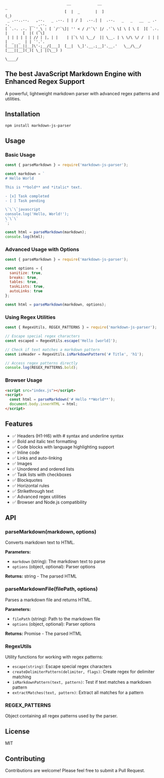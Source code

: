 ```
                            __            __                                     _         
                           [  |  _       |  ]                                   (_)   
 _ .--..--.   ,--.   _ .--. | | / ]  .--.| |  .--.   _   _   __  _ .--.         __  .--.  
[ `.-. .-. | `'_\ : [ `/'`\]| '' < / /'`\' |/ .'`\ \[ \ [ \ [  ][ `.-. |       [  |( (`\]  
 | | | | | | // | |, | |    | |`\ \| \__/  || \__. | \ \/\ \/ /  | | | |  _  _  | | `'.'. 
[___||__||__]\'-;__/[___]  [__|  \_]'.__.;__]'.__.'   \__/\__/  [___||__](_)[ \_| |[\__) )
                                                                             \____/
```

## The best JavaScript Markdown Engine with Enhanced Regex Support

A powerful, lightweight markdown parser with advanced regex patterns and utilities.

## Installation

```bash
npm install markdown-js-parser
```

## Usage

### Basic Usage

```javascript
const { parseMarkdown } = require('markdown-js-parser');

const markdown = `
# Hello World

This is **bold** and *italic* text.

- [x] Task completed
- [ ] Task pending

\`\`\`javascript
console.log('Hello, World!');
\`\`\`
`;

const html = parseMarkdown(markdown);
console.log(html);
```

### Advanced Usage with Options

```javascript
const { parseMarkdown } = require('markdown-js-parser');

const options = {
  sanitize: true,
  breaks: true,
  tables: true,
  taskLists: true,
  autoLinks: true
};

const html = parseMarkdown(markdown, options);
```

### Using Regex Utilities

```javascript
const { RegexUtils, REGEX_PATTERNS } = require('markdown-js-parser');

// Escape special regex characters
const escaped = RegexUtils.escape('Hello [world]');

// Check if text matches a markdown pattern
const isHeader = RegexUtils.isMarkdownPattern('# Title', 'h1');

// Access regex patterns directly
console.log(REGEX_PATTERNS.bold);
```

### Browser Usage

```html
<script src="index.js"></script>
<script>
  const html = parseMarkdown('# Hello **World**');
  document.body.innerHTML = html;
</script>
```

## Features

- ✅ Headers (H1-H6) with # syntax and underline syntax
- ✅ Bold and italic text formatting
- ✅ Code blocks with language highlighting support
- ✅ Inline code
- ✅ Links and auto-linking
- ✅ Images
- ✅ Unordered and ordered lists
- ✅ Task lists with checkboxes
- ✅ Blockquotes
- ✅ Horizontal rules
- ✅ Strikethrough text
- ✅ Advanced regex utilities
- ✅ Browser and Node.js compatibility

## API

### parseMarkdown(markdown, options)

Converts markdown text to HTML.

**Parameters:**
- `markdown` (string): The markdown text to parse
- `options` (object, optional): Parser options

**Returns:** string - The parsed HTML

### parseMarkdownFile(filePath, options)

Parses a markdown file and returns HTML.

**Parameters:**
- `filePath` (string): Path to the markdown file
- `options` (object, optional): Parser options

**Returns:** Promise<string> - The parsed HTML

### RegexUtils

Utility functions for working with regex patterns:

- `escape(string)`: Escape special regex characters
- `createDelimiterPattern(delimiter, flags)`: Create regex for delimiter matching
- `isMarkdownPattern(text, pattern)`: Test if text matches a markdown pattern
- `extractMatches(text, pattern)`: Extract all matches for a pattern

### REGEX_PATTERNS

Object containing all regex patterns used by the parser.

## License

MIT

## Contributing

Contributions are welcome! Please feel free to submit a Pull Request.
